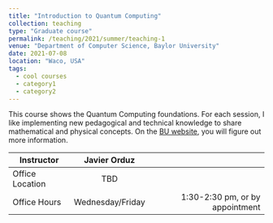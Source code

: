 ```yaml
---
title: "Introduction to Quantum Computing"
collection: teaching
type: "Graduate course"
permalink: /teaching/2021/summer/teaching-1
venue: "Department of Computer Science, Baylor University"
date: 2021-07-08
location: "Waco, USA"
tags:
  - cool courses
  - category1
  - category2
---
```


This course shows the Quantum Computing foundations. For each session, 
I like implementing new pedagogical and technical knowledge 
to share mathematical and physical concepts. 
On the [BU website](https://tinyurl.com/yhgalmw6), you will 
figure out more information.

| Instructor   |      Javier Orduz      |   |
|--------------------|:-----------------------:|----------------:|
| Office Location |  TBD |  |
| Office Hours |    Wednesday/Friday   |   1:30-2:30 pm, or by appointment |

<!--

This course shows the programming foundations. For each session, I like implementing new pedagogical and technical knowledge to share ideas about programming logic. Since I love mathematics, I use to take some pictures and concepts to do examples in programming.

On the [UNAM FESAc's website](https://unam-fesac.github.io/), you will 
figure out more information.
-->
